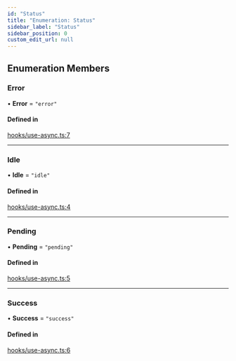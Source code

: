 ```yaml
---
id: "Status"
title: "Enumeration: Status"
sidebar_label: "Status"
sidebar_position: 0
custom_edit_url: null
---
```


## Enumeration Members

### Error

• **Error** = ``"error"``

#### Defined in

[hooks/use-async.ts:7](https://github.com/wethegit/react-hooks/blob/7e03ba1/src/lib/hooks/use-async.ts#L7)

___

### Idle

• **Idle** = ``"idle"``

#### Defined in

[hooks/use-async.ts:4](https://github.com/wethegit/react-hooks/blob/7e03ba1/src/lib/hooks/use-async.ts#L4)

___

### Pending

• **Pending** = ``"pending"``

#### Defined in

[hooks/use-async.ts:5](https://github.com/wethegit/react-hooks/blob/7e03ba1/src/lib/hooks/use-async.ts#L5)

___

### Success

• **Success** = ``"success"``

#### Defined in

[hooks/use-async.ts:6](https://github.com/wethegit/react-hooks/blob/7e03ba1/src/lib/hooks/use-async.ts#L6)
